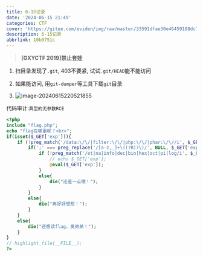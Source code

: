 ```yaml
---
title: 6-15记录
date: '2024-06-15 21:49'
categories: CTF
cover: 'https://gitee.com/eviden/img/raw/master/33591dfae30e46459108dc785e1217a9.png'
description: 6-15记录
abbrlink: 10b0751c
---
```


> **[GXYCTF 2019]禁止套娃**

1. 扫目录发现了`.git`, 403不要紧, 试试`.git/HEAD`能不能访问

2. 如果能访问, 用`git-dumper`等工具下载`git`目录

3. ![image-20240615220521855](https://gitee.com/eviden/img/raw/master/202406152205960.png)

   

代码审计:`典型的无参数RCE`

```php
<?php
include "flag.php";
echo "flag在哪里呢？<br>";
if(isset($_GET['exp'])){
    if (!preg_match('/data:\/\/|filter:\/\/|php:\/\/|phar:\/\//i', $_GET['exp'])) {
        if(';' === preg_replace('/[a-z,_]+\((?R)?\)/', NULL, $_GET['exp'])) {
            if (!preg_match('/et|na|info|dec|bin|hex|oct|pi|log/i', $_GET['exp'])) {
                // echo $_GET['exp'];
                @eval($_GET['exp']);
            }
            else{
                die("还差一点哦！");
            }
        }
        else{
            die("再好好想想！");
        }
    }
    else{
        die("还想读flag，臭弟弟！");
    }
}
// highlight_file(__FILE__);
?>
```



